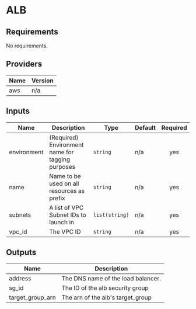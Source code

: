 # ALB

## Requirements

No requirements.

## Providers

| Name | Version |
|------|---------|
| aws | n/a |

## Inputs

| Name | Description | Type | Default | Required |
|------|-------------|------|---------|:--------:|
| environment | (Required) Environment name for tagging purposes | `string` | n/a | yes |
| name | Name to be used on all resources as prefix | `string` | n/a | yes |
| subnets | A list of VPC Subnet IDs to launch in | `list(string)` | n/a | yes |
| vpc\_id | The VPC ID | `string` | n/a | yes |

## Outputs

| Name | Description |
|------|-------------|
| address | The DNS name of the load balancer. |
| sg\_id | The ID of the alb security group |
| target\_group\_arn | The arn of the alb's target\_group |

